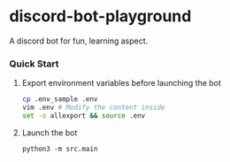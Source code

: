 # discord-bot-playground
A discord bot for fun, learning aspect.

### Quick Start
1. Export environment variables before launching the bot
    ```bash
    cp .env_sample .env
    vim .env # Modify the content inside
    set -o allexport && source .env
    ```
2. Launch the bot
    ```
    python3 -m src.main
    ```
